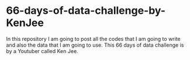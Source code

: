# 66-days-of-data-challenge-by-KenJee
In this repository I am going to post all the codes that I am going to write and also the data that I am going to use. This 66 days of data challenge is by a Youtuber called Ken Jee.
